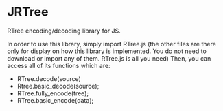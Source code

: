 # JRTree
RTree encoding/decoding library for JS.

<p>
In order to use this library, simply import RTree.js (the other files are there only for display on how this library is implemented.
You do not need to download or import any of them. RTree.js is all you need)
Then, you can access all of its functions which are:
<ul>
<li>
RTree.decode(source)
</li>
<li>
Rtree.basic_decode(source);
</li>
<li>
RTree.fully_encode(tree);
</li>
<li>
RTree.basic_encode(data);
</li>
</ul>
</p>
